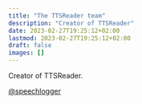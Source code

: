```yaml
---
title: "The TTSReader team"
description: "Creator of TTSReader"
date: 2023-02-27T19:25:12+02:00
lastmod: 2023-02-27T19:25:12+02:00
draft: false
images: []
---
```


Creator of TTSReader.

[@speechlogger](https://twitter.com/speechlogger)
